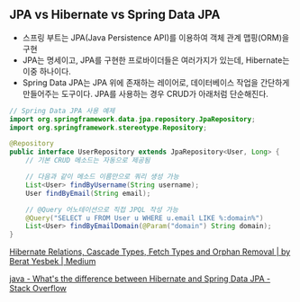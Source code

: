 ## JPA vs Hibernate vs Spring Data JPA

- 스프링 부트는 JPA(Java Persistence API)를 이용하여 객체 관계 맵핑(ORM)을 구현
- JPA는 명세이고, JPA를 구현한 프로바이더들은 여러가지가 있는데, Hibernate는 이중 하나이다.
- Spring Data JPA는 JPA 위에 존재하는 레이어로, 데이터베이스 작업을 간단하게 만들어주는 도구이다. JPA를 사용하는 경우 CRUD가 아래처럼 단순해진다.

```java
// Spring Data JPA 사용 예제
import org.springframework.data.jpa.repository.JpaRepository;
import org.springframework.stereotype.Repository;

@Repository
public interface UserRepository extends JpaRepository<User, Long> {
    // 기본 CRUD 메소드는 자동으로 제공됨

    // 다음과 같이 메소드 이름만으로 쿼리 생성 가능
    List<User> findByUsername(String username);
    User findByEmail(String email);

    // @Query 어노테이션으로 직접 JPQL 작성 가능
    @Query("SELECT u FROM User u WHERE u.email LIKE %:domain%")
    List<User> findByEmailDomain(@Param("domain") String domain);
}
```

[Hibernate Relations, Cascade Types, Fetch Types and Orphan Removal | by Berat Yesbek | Medium](https://beratyesbek.medium.com/hibernate-relations-cascade-types-fetch-types-and-orphan-removal-ad9681758843)

[java - What's the difference between Hibernate and Spring Data JPA - Stack Overflow](https://stackoverflow.com/questions/23862994/whats-the-difference-between-hibernate-and-spring-data-jpa)
